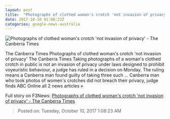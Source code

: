 ```yaml
---
layout: post
title:  "Photographs of clothed woman's crotch 'not invasion of privacy' - The Canberra Times"
date: 2017-10-10 01:08:23Z
categories: google-news-australia
---
```


![Photographs of clothed woman's crotch 'not invasion of privacy' - The Canberra Times](http://www.canberratimes.com.au/content/dam/images/g/y/t/z/g/z/image.related.thumbnail.320x214.gyxdjt.png/1507599716793.jpg)

The Canberra Times Photographs of clothed woman's crotch 'not invasion of privacy' The Canberra Times Taking photographs of a woman's clothed crotch in public is not an invasion of privacy under laws designed to prohibit voyeuristic behaviour, a judge has ruled in a decision on Monday. The ruling means a Canberra man found guilty of taking three such ... Canberra man who took photos of women's crotches did not breach their privacy, judge finds ABC Online all 2 news articles »


Full story on F3News: [Photographs of clothed woman's crotch 'not invasion of privacy' - The Canberra Times](http://www.f3nws.com/n/rjGnfD)

> Posted on: Tuesday, October 10, 2017 1:08:23 AM

